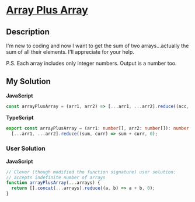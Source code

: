 # [Array Plus Array](https://www.codewars.com/kata/5a2be17aee1aaefe2a000151)

## Description

I'm new to coding and now I want to get the sum of two arrays...actually the sum of all their elements. I'll appreciate for your help.

P.S. Each array includes only integer numbers. Output is a number too.

## My Solution

**JavaScript**

```js
const arrayPlusArray = (arr1, arr2) => [...arr1, ...arr2].reduce((acc, curr) => acc + curr, 0);
```

**TypeScript**

```ts
export const arrayPlusArray = (arr1: number[], arr2: number[]): number =>
  [...arr1, ...arr2].reduce((sum, curr) => sum + curr, 0);
```

### User Solution

**JavaScript**

```js
// Clever (though modified the function signature) user solution:
// accepts indefinite number of arrays
function arrayPlusArray(...arrays) {
  return [].concat(...arrays).reduce((a, b) => a + b, 0);
}
```
